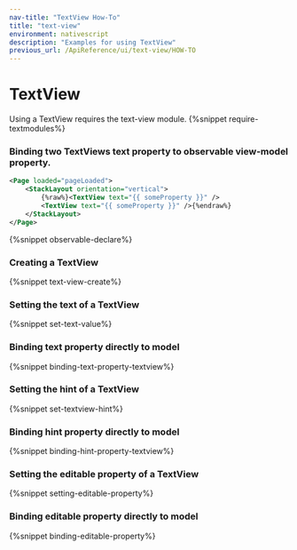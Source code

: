 ```yaml
---
nav-title: "TextView How-To"
title: "text-view"
environment: nativescript
description: "Examples for using TextView"
previous_url: /ApiReference/ui/text-view/HOW-TO
---
```

# TextView
Using a TextView requires the text-view module.
{%snippet require-textmodules%}
### Binding two TextViews text property to observable view-model property.
```XML
<Page loaded="pageLoaded">
    <StackLayout orientation="vertical">
        {%raw%}<TextView text="{{ someProperty }}" />
        <TextView text="{{ someProperty }}" />{%endraw%}
    </StackLayout>
</Page>
```
{%snippet observable-declare%}
### Creating a TextView
{%snippet text-view-create%}
### Setting the text of a TextView
{%snippet set-text-value%}
### Binding text property directly to model
{%snippet binding-text-property-textview%}
### Setting the hint of a TextView
{%snippet set-textview-hint%}
### Binding hint property directly to model
{%snippet binding-hint-property-textview%}
### Setting the editable property of a TextView
{%snippet setting-editable-property%}
### Binding editable property directly to model
{%snippet binding-editable-property%}
